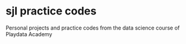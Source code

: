 # sjl practice codes
Personal projects and practice codes from the data science course of Playdata Academy
